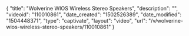 {
    "title": "Wolverine WIOS Wireless Stereo Speakers",
    "description": "",
    "videoid": "110010861",
    "date_created": "1502526389",
    "date_modified": "1504448371",
    "type": "captivate",
    "layout": "video",
    "url": "\/v\/wolverine-wios-wireless-stereo-speakers\/110010861"
}